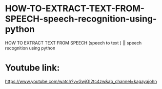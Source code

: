 # HOW-TO-EXTRACT-TEXT-FROM-SPEECH-speech-recognition-using-python
HOW TO EXTRACT TEXT FROM SPEECH (speech to text ) || speech recognition using python
# Youtube link:
https://www.youtube.com/watch?v=GwjGI2tc4zw&ab_channel=kagayajohn
